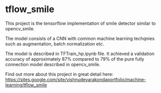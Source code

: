# tflow_smile
This project is the tensorflow implementation of smile detector similar to opencv_smile.

The model consists of a CNN with common machine learning techqnies such as augmentation, batch normalization etc. 

The model is described in TFTrain_hp.ipynb file. It achieved a validation accuracy of approximately 87% compared to 79% of the pure
fully connection model described in opencv_smile.

Find out more about this project in great detail here: https://sites.google.com/site/vishnudevarakondaportfolio/machine-learning/tflow_smile 

